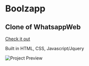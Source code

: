 # Boolzapp

## Clone of WhatsappWeb

[Check it out](https://davide-termite.github.io/js-html-css-boolzap)

Built in HTML, CSS, Javascript/Jquery

![Project Preview](https://davide-termite.github.io/js-html-css-boolzap/boolzapp.jpg)


